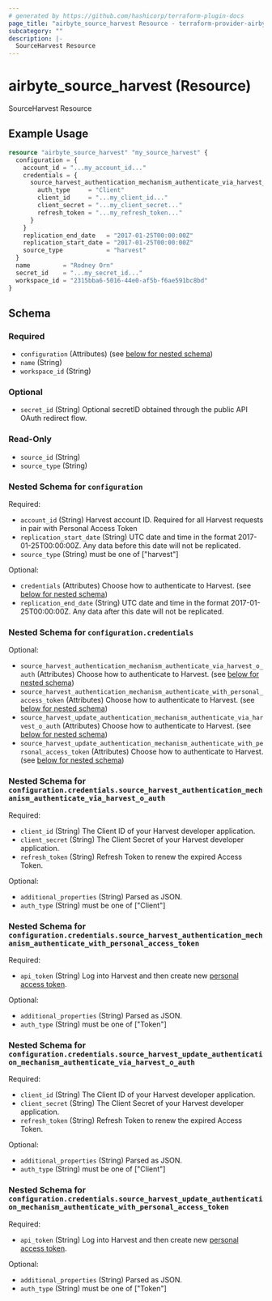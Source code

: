 ```yaml
---
# generated by https://github.com/hashicorp/terraform-plugin-docs
page_title: "airbyte_source_harvest Resource - terraform-provider-airbyte"
subcategory: ""
description: |-
  SourceHarvest Resource
---
```


# airbyte_source_harvest (Resource)

SourceHarvest Resource

## Example Usage

```terraform
resource "airbyte_source_harvest" "my_source_harvest" {
  configuration = {
    account_id = "...my_account_id..."
    credentials = {
      source_harvest_authentication_mechanism_authenticate_via_harvest_o_auth_ = {
        auth_type     = "Client"
        client_id     = "...my_client_id..."
        client_secret = "...my_client_secret..."
        refresh_token = "...my_refresh_token..."
      }
    }
    replication_end_date   = "2017-01-25T00:00:00Z"
    replication_start_date = "2017-01-25T00:00:00Z"
    source_type            = "harvest"
  }
  name         = "Rodney Orn"
  secret_id    = "...my_secret_id..."
  workspace_id = "2315bba6-5016-44e0-af5b-f6ae591bc8bd"
}
```

<!-- schema generated by tfplugindocs -->
## Schema

### Required

- `configuration` (Attributes) (see [below for nested schema](#nestedatt--configuration))
- `name` (String)
- `workspace_id` (String)

### Optional

- `secret_id` (String) Optional secretID obtained through the public API OAuth redirect flow.

### Read-Only

- `source_id` (String)
- `source_type` (String)

<a id="nestedatt--configuration"></a>
### Nested Schema for `configuration`

Required:

- `account_id` (String) Harvest account ID. Required for all Harvest requests in pair with Personal Access Token
- `replication_start_date` (String) UTC date and time in the format 2017-01-25T00:00:00Z. Any data before this date will not be replicated.
- `source_type` (String) must be one of ["harvest"]

Optional:

- `credentials` (Attributes) Choose how to authenticate to Harvest. (see [below for nested schema](#nestedatt--configuration--credentials))
- `replication_end_date` (String) UTC date and time in the format 2017-01-25T00:00:00Z. Any data after this date will not be replicated.

<a id="nestedatt--configuration--credentials"></a>
### Nested Schema for `configuration.credentials`

Optional:

- `source_harvest_authentication_mechanism_authenticate_via_harvest_o_auth` (Attributes) Choose how to authenticate to Harvest. (see [below for nested schema](#nestedatt--configuration--credentials--source_harvest_authentication_mechanism_authenticate_via_harvest_o_auth))
- `source_harvest_authentication_mechanism_authenticate_with_personal_access_token` (Attributes) Choose how to authenticate to Harvest. (see [below for nested schema](#nestedatt--configuration--credentials--source_harvest_authentication_mechanism_authenticate_with_personal_access_token))
- `source_harvest_update_authentication_mechanism_authenticate_via_harvest_o_auth` (Attributes) Choose how to authenticate to Harvest. (see [below for nested schema](#nestedatt--configuration--credentials--source_harvest_update_authentication_mechanism_authenticate_via_harvest_o_auth))
- `source_harvest_update_authentication_mechanism_authenticate_with_personal_access_token` (Attributes) Choose how to authenticate to Harvest. (see [below for nested schema](#nestedatt--configuration--credentials--source_harvest_update_authentication_mechanism_authenticate_with_personal_access_token))

<a id="nestedatt--configuration--credentials--source_harvest_authentication_mechanism_authenticate_via_harvest_o_auth"></a>
### Nested Schema for `configuration.credentials.source_harvest_authentication_mechanism_authenticate_via_harvest_o_auth`

Required:

- `client_id` (String) The Client ID of your Harvest developer application.
- `client_secret` (String) The Client Secret of your Harvest developer application.
- `refresh_token` (String) Refresh Token to renew the expired Access Token.

Optional:

- `additional_properties` (String) Parsed as JSON.
- `auth_type` (String) must be one of ["Client"]


<a id="nestedatt--configuration--credentials--source_harvest_authentication_mechanism_authenticate_with_personal_access_token"></a>
### Nested Schema for `configuration.credentials.source_harvest_authentication_mechanism_authenticate_with_personal_access_token`

Required:

- `api_token` (String) Log into Harvest and then create new <a href="https://id.getharvest.com/developers"> personal access token</a>.

Optional:

- `additional_properties` (String) Parsed as JSON.
- `auth_type` (String) must be one of ["Token"]


<a id="nestedatt--configuration--credentials--source_harvest_update_authentication_mechanism_authenticate_via_harvest_o_auth"></a>
### Nested Schema for `configuration.credentials.source_harvest_update_authentication_mechanism_authenticate_via_harvest_o_auth`

Required:

- `client_id` (String) The Client ID of your Harvest developer application.
- `client_secret` (String) The Client Secret of your Harvest developer application.
- `refresh_token` (String) Refresh Token to renew the expired Access Token.

Optional:

- `additional_properties` (String) Parsed as JSON.
- `auth_type` (String) must be one of ["Client"]


<a id="nestedatt--configuration--credentials--source_harvest_update_authentication_mechanism_authenticate_with_personal_access_token"></a>
### Nested Schema for `configuration.credentials.source_harvest_update_authentication_mechanism_authenticate_with_personal_access_token`

Required:

- `api_token` (String) Log into Harvest and then create new <a href="https://id.getharvest.com/developers"> personal access token</a>.

Optional:

- `additional_properties` (String) Parsed as JSON.
- `auth_type` (String) must be one of ["Token"]


